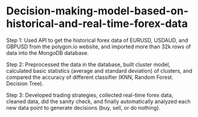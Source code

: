 # Decision-making-model-based-on-historical-and-real-time-forex-data
Step 1: Used API to get the historical forex data of EURUSD, USDAUD, and GBPUSD from the polygon.io website, and imported more than 32k rows of data into the MongoDB database.

Step 2: Preprocessed the data in the database, built cluster model, calculated basic statistics (average and standard deviation) of clusters, and compared the accuracy of different classifier (KNN, Random Forest. Decision Tree).

Step 3: Developed trading strategies, collected real-time forex data, cleaned data, did the sanity check, and finally automatically analyzed each new data point to generate decisions (buy, sell, or do nothing).

